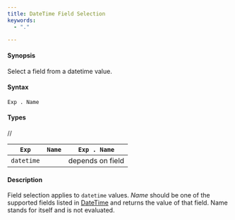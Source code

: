 ```yaml
---
title: DateTime Field Selection
keywords:
  - "."

---
```


#### Synopsis

Select a field from a datetime value.

#### Syntax

`Exp . Name`

#### Types

//

| `Exp`      | `Name` | `Exp . Name`  |
| --- | --- | --- |
| `datetime`   |          | depends on field  |

#### Description

Field selection applies to `datetime` values. 
_Name_ should be one of the supported fields listed in [DateTime](../../../../../Rascal/Expressions/Values/DateTime) and returns the value of that field. 
Name stands for itself and is not evaluated.

